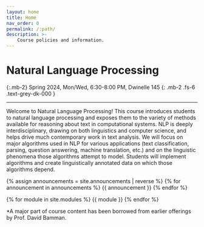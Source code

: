```yaml
---
layout: home
title: Home
nav_order: 0
permalink: /:path/
description: >-
    Course policies and information.
---
```


# Natural Language Processing 
{:.mb-2}
Spring 2024, Mon/Wed, 6:30-8:00 PM, Dwinelle 145
{: .mb-2 .fs-6 .text-grey-dk-000 }


---
Welcome to Natural Language Processing!
This course introduces students to natural language processing and exposes them to the variety of methods available for reasoning about text in computational systems. NLP is deeply interdisciplinary, drawing on both linguistics and computer science, and helps drive much contemporary work in text analysis. We will focus on major algorithms used in NLP for various applications (text classification, parsing, question answering, machine translation, etc.) and on the linguistic phenomena those algorithms attempt to model. Students will implement algorithms and create linguistically annotated data on which those algorithms depend.

{% assign announcements = site.announcements | reverse %}
{% for announcement in announcements %}
{{ announcement }}
{% endfor %}

{% for module in site.modules %}
{{ module }}
{% endfor %}

*A major part of course content has been borrowed from earlier offerings by Prof. David Bamman. 